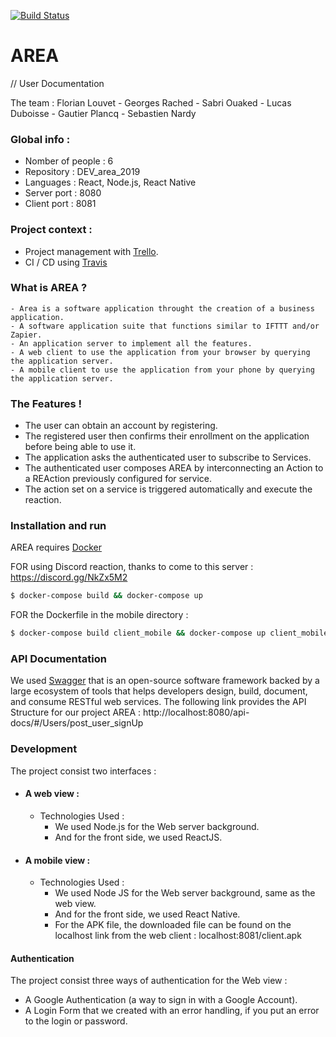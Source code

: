 [![Build Status](https://travis-ci.com/Tifloz/DEV_area_2019.svg?token=pTcnxC4Rz6TMqaVu5wks&branch=master)](https://travis-ci.com/Tifloz/DEV_area_2019)
# AREA

// User Documentation

The team : Florian Louvet - Georges Rached - Sabri Ouaked - Lucas Duboisse - Gautier Plancq - Sebastien Nardy

### Global info :
 - Nomber of people : 6
 - Repository : DEV_area_2019
 - Languages : React, Node.js, React Native
 - Server port : 8080
 - Client port : 8081
 
 
### Project context :

 - Project management with [Trello](https://trello.com/b/opGjBwdh/area).
 - CI / CD using [Travis](https://dillinger.io/)

### What is AREA ?
    - Area is a software application throught the creation of a business application.
    - A software application suite that functions similar to IFTTT and/or Zapier.
    - An application server to implement all the features.
    - A web client to use the application from your browser by querying the application server.
    - A mobile client to use the application from your phone by querying the application server.

### The Features !

  - The user can obtain an account by registering.
  - The registered user then confirms their enrollment on the application before being able to use it.
  - The application asks the authenticated user to subscribe to Services.
  - The authenticated user composes AREA by interconnecting an Action to a REAction previously configured for service.
  - The action set on a service is triggered automatically and execute the reaction.

### Installation and run

AREA requires [Docker](https://www.docker.com/)

FOR using Discord reaction, thanks to come to this server : https://discord.gg/NkZx5M2


```sh
$ docker-compose build && docker-compose up
```

FOR the Dockerfile in the mobile directory : 

```sh
$ docker-compose build client_mobile && docker-compose up client_mobile
```

### API Documentation

We used [Swagger](https://swagger.io/) that is an open-source software framework backed by a large ecosystem of tools that helps developers design, build, document, and consume RESTful web services.
The following link provides the API Structure for our project AREA : http://localhost:8080/api-docs/#/Users/post_user_signUp

### Development

The project consist two interfaces :

 - #### A web view :
    - Technologies Used :
      - We used Node.js for the Web server background.
      - And for the front side, we used ReactJS.

 - #### A mobile view :
    - Technologies Used :
      - We used Node JS for the Web server background, same as the web view.
      - And for the front side, we used React Native.
      - For the APK file, the downloaded file can be found on the localhost link from the web client : localhost:8081/client.apk

#### Authentication

The project consist three ways of authentication for the Web view :
  - A Google Authentication (a way to sign in with a Google Account).
  - A Login Form that we created with an error handling, if you put an error to the login or password.